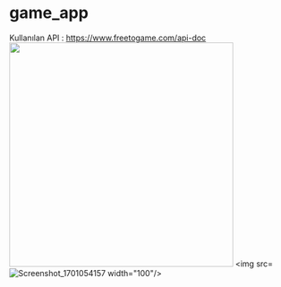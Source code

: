 # game_app
Kullanılan API : https://www.freetogame.com/api-doc 
<img src="![Screenshot_1701054141](https://github.com/Bego-db/game_app/assets/120643757/ccba7302-7f2c-41ae-8bc9-05019ae29ffa)" width="400"/> <img src=![ Screenshot_1701054157](https://github.com/Bego-db/game_app/assets/120643757/27e54702-0a07-4c2c-8999-b40c034c6822) width="100"/>




